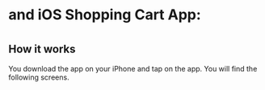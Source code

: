 # and iOS Shopping Cart App:

# <h2>How it works</h2>

You download the app on your iPhone and tap on the app. You will find the following screens.

